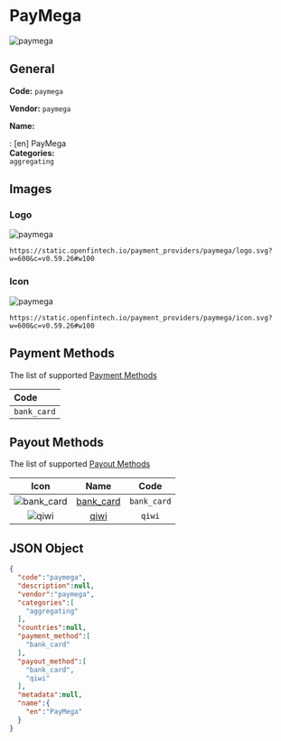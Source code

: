 
# PayMega 
![paymega](https://static.openfintech.io/payment_providers/paymega/logo.svg?w=600&c=v0.59.26#w100)  

## General 
 
**Code:** `paymega`  
 
**Vendor:** `paymega`  
 
**Name:**  
 
:	[en] PayMega  
**Categories:**  
`aggregating`  
 

## Images 

### Logo 
 
![paymega](https://static.openfintech.io/payment_providers/paymega/logo.svg?w=600&c=v0.59.26#w100)  

```
https://static.openfintech.io/payment_providers/paymega/logo.svg?w=600&c=v0.59.26#w100
```  

### Icon 
 
![paymega](https://static.openfintech.io/payment_providers/paymega/icon.svg?w=600&c=v0.59.26#w100)  

```
https://static.openfintech.io/payment_providers/paymega/icon.svg?w=600&c=v0.59.26#w100
```  

## Payment Methods 
 
The list of supported  [Payment Methods](#) 

|Code| 
|:---| 
|`bank_card` | 
 

## Payout Methods 
 
The list of supported  [Payout Methods](#) 

|Icon|Name|Code| 
|:---:|:---:|:---:| 
|![bank_card](https://static.openfintech.io/payout_methods/bank_card/icon.png?w=278&c=v0.59.26#w40) |[bank_card](#)|`bank_card` | 
|![qiwi](https://static.openfintech.io/payout_methods/qiwi/icon.png?w=278&c=v0.59.26#w40) |[qiwi](#)|`qiwi` | 
 

## JSON Object 

```json
{
  "code":"paymega",
  "description":null,
  "vendor":"paymega",
  "categories":[
    "aggregating"
  ],
  "countries":null,
  "payment_method":[
    "bank_card"
  ],
  "payout_method":[
    "bank_card",
    "qiwi"
  ],
  "metadata":null,
  "name":{
    "en":"PayMega"
  }
}
```  
